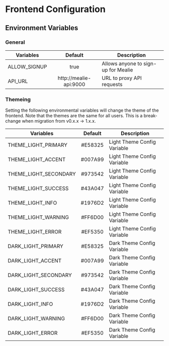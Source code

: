 # Frontend Configuration

## Environment Variables

### General

| Variables    |        Default         | Description                         |
| ------------ | :--------------------: | ----------------------------------- |
| ALLOW_SIGNUP |          true          | Allows anyone to sign-up for Mealie |
| API_URL      | http://mealie-api:9000 | URL to proxy API requests           |

### Themeing 
Setting the following environmental variables will change the theme of the frontend. Note that the themes are the same for all users. This is a break-change when migration from v0.x.x -> 1.x.x.

| Variables             | Default | Description                 |
| --------------------- | :-----: | --------------------------- |
| THEME_LIGHT_PRIMARY   | #E58325 | Light Theme Config Variable |
| THEME_LIGHT_ACCENT    | #007A99 | Light Theme Config Variable |
| THEME_LIGHT_SECONDARY | #973542 | Light Theme Config Variable |
| THEME_LIGHT_SUCCESS   | #43A047 | Light Theme Config Variable |
| THEME_LIGHT_INFO      | #1976D2 | Light Theme Config Variable |
| THEME_LIGHT_WARNING   | #FF6D00 | Light Theme Config Variable |
| THEME_LIGHT_ERROR     | #EF5350 | Light Theme Config Variable |
| DARK_LIGHT_PRIMARY    | #E58325 | Dark Theme Config Variable  |
| DARK_LIGHT_ACCENT     | #007A99 | Dark Theme Config Variable  |
| DARK_LIGHT_SECONDARY  | #973542 | Dark Theme Config Variable  |
| DARK_LIGHT_SUCCESS    | #43A047 | Dark Theme Config Variable  |
| DARK_LIGHT_INFO       | #1976D2 | Dark Theme Config Variable  |
| DARK_LIGHT_WARNING    | #FF6D00 | Dark Theme Config Variable  |
| DARK_LIGHT_ERROR      | #EF5350 | Dark Theme Config Variable  |
